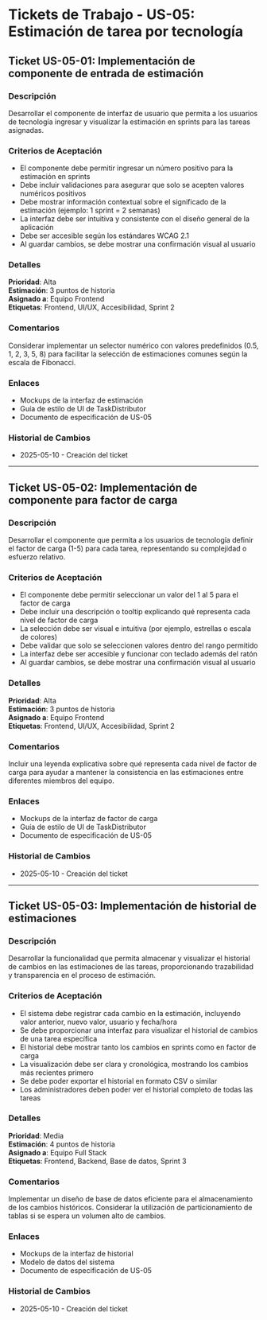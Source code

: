 # Tickets de Trabajo - US-05: Estimación de tarea por tecnología

## Ticket US-05-01: Implementación de componente de entrada de estimación

### Descripción
Desarrollar el componente de interfaz de usuario que permita a los usuarios de tecnología ingresar y visualizar la estimación en sprints para las tareas asignadas.

### Criterios de Aceptación
- El componente debe permitir ingresar un número positivo para la estimación en sprints
- Debe incluir validaciones para asegurar que solo se acepten valores numéricos positivos
- Debe mostrar información contextual sobre el significado de la estimación (ejemplo: 1 sprint = 2 semanas)
- La interfaz debe ser intuitiva y consistente con el diseño general de la aplicación
- Debe ser accesible según los estándares WCAG 2.1
- Al guardar cambios, se debe mostrar una confirmación visual al usuario

### Detalles
**Prioridad**: Alta  
**Estimación**: 3 puntos de historia  
**Asignado a**: Equipo Frontend  
**Etiquetas**: Frontend, UI/UX, Accesibilidad, Sprint 2  

### Comentarios
Considerar implementar un selector numérico con valores predefinidos (0.5, 1, 2, 3, 5, 8) para facilitar la selección de estimaciones comunes según la escala de Fibonacci.

### Enlaces
- Mockups de la interfaz de estimación
- Guía de estilo de UI de TaskDistributor
- Documento de especificación de US-05

### Historial de Cambios
- 2025-05-10 - Creación del ticket

---

## Ticket US-05-02: Implementación de componente para factor de carga

### Descripción
Desarrollar el componente que permita a los usuarios de tecnología definir el factor de carga (1-5) para cada tarea, representando su complejidad o esfuerzo relativo.

### Criterios de Aceptación
- El componente debe permitir seleccionar un valor del 1 al 5 para el factor de carga
- Debe incluir una descripción o tooltip explicando qué representa cada nivel de factor de carga
- La selección debe ser visual e intuitiva (por ejemplo, estrellas o escala de colores)
- Debe validar que solo se seleccionen valores dentro del rango permitido
- La interfaz debe ser accesible y funcionar con teclado además del ratón
- Al guardar cambios, se debe mostrar una confirmación visual al usuario

### Detalles
**Prioridad**: Alta  
**Estimación**: 3 puntos de historia  
**Asignado a**: Equipo Frontend  
**Etiquetas**: Frontend, UI/UX, Accesibilidad, Sprint 2  

### Comentarios
Incluir una leyenda explicativa sobre qué representa cada nivel de factor de carga para ayudar a mantener la consistencia en las estimaciones entre diferentes miembros del equipo.

### Enlaces
- Mockups de la interfaz de factor de carga
- Guía de estilo de UI de TaskDistributor
- Documento de especificación de US-05

### Historial de Cambios
- 2025-05-10 - Creación del ticket

---

## Ticket US-05-03: Implementación de historial de estimaciones

### Descripción
Desarrollar la funcionalidad que permita almacenar y visualizar el historial de cambios en las estimaciones de las tareas, proporcionando trazabilidad y transparencia en el proceso de estimación.

### Criterios de Aceptación
- El sistema debe registrar cada cambio en la estimación, incluyendo valor anterior, nuevo valor, usuario y fecha/hora
- Se debe proporcionar una interfaz para visualizar el historial de cambios de una tarea específica
- El historial debe mostrar tanto los cambios en sprints como en factor de carga
- La visualización debe ser clara y cronológica, mostrando los cambios más recientes primero
- Se debe poder exportar el historial en formato CSV o similar
- Los administradores deben poder ver el historial completo de todas las tareas

### Detalles
**Prioridad**: Media  
**Estimación**: 4 puntos de historia  
**Asignado a**: Equipo Full Stack  
**Etiquetas**: Frontend, Backend, Base de datos, Sprint 3  

### Comentarios
Implementar un diseño de base de datos eficiente para el almacenamiento de los cambios históricos. Considerar la utilización de particionamiento de tablas si se espera un volumen alto de cambios.

### Enlaces
- Mockups de la interfaz de historial
- Modelo de datos del sistema
- Documento de especificación de US-05

### Historial de Cambios
- 2025-05-10 - Creación del ticket 